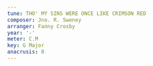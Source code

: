 ```yaml
---
tune: THO' MY SINS WERE ONCE LIKE CRIMSON RED
composer: Jno. R. Sweney
arranger: Fanny Crosby
year: '-'
meter: C.M
key: G Major
anacrusis: 0
---
```

